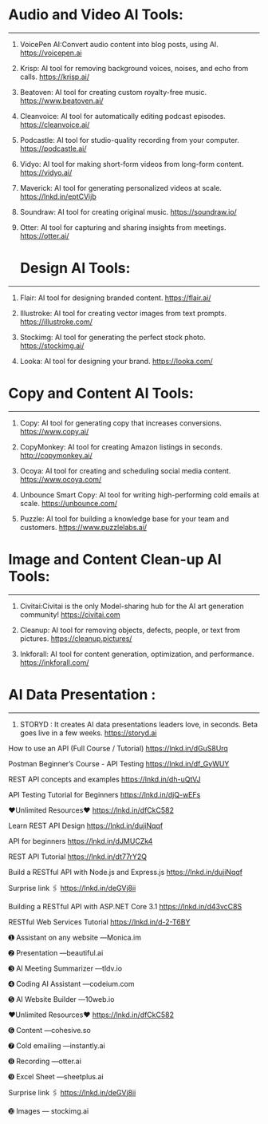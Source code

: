 # Audio and Video AI Tools:
-------------------------
1. VoicePen AI:Convert audio content into blog posts, using AI.
   https://voicepen.ai
   
2. Krisp: AI tool for removing background voices, noises, and echo from calls.
   https://krisp.ai/
   
3. Beatoven: AI tool for creating custom royalty-free music.
   https://www.beatoven.ai/
   
4. Cleanvoice: AI tool for automatically editing podcast episodes.
   https://cleanvoice.ai/
   
5. Podcastle: AI tool for studio-quality recording from your computer.
   https://podcastle.ai/
   
6. Vidyo: AI tool for making short-form videos from long-form content.
   https://vidyo.ai/
   
7. Maverick: AI tool for generating personalized videos at scale.
   https://lnkd.in/eptCVijb
   
8. Soundraw: AI tool for creating original music.
   https://soundraw.io/
   
9. Otter: AI tool for capturing and sharing insights from meetings.
   https://otter.ai/
   
   # Design AI Tools:
-------------------
1. Flair: AI tool for designing branded content.
   https://flair.ai/
   
2. Illustroke: AI tool for creating vector images from text prompts.
   https://illustroke.com/
   
3. Stockimg: AI tool for generating the perfect stock photo.
   https://stockimg.ai/
   
4. Looka: AI tool for designing your brand.
   https://looka.com/
   
# Copy and Content AI Tools:
---------------------------
1. Copy: AI tool for generating copy that increases conversions.
   https://www.copy.ai/
   
2. CopyMonkey: AI tool for creating Amazon listings in seconds.
   http://copymonkey.ai/
   
3. Ocoya: AI tool for creating and scheduling social media content.
   https://www.ocoya.com/
   
4. Unbounce Smart Copy: AI tool for writing high-performing cold emails at scale.
   https://unbounce.com/
   
5. Puzzle: AI tool for building a knowledge base for your team and customers.
   https://www.puzzlelabs.ai/
   
# Image and Content Clean-up AI Tools:
-------------------------------
1. Civitai:Civitai is the only Model-sharing hub for the AI art generation community!
   https://civitai.com
   
2. Cleanup: AI tool for removing objects, defects, people, or text from pictures.
   https://cleanup.pictures/
   
3. Inkforall: AI tool for content generation, optimization, and performance.
    https://inkforall.com/

# AI Data Presentation :
--------------------
1. STORYD : It creates AI data presentations leaders love, in seconds. Beta goes live in a few weeks.
https://storyd.ai


How to use an API (Full Course / Tutorial)
https://lnkd.in/dGuS8Urq

Postman Beginner’s Course - API Testing
https://lnkd.in/df_GyWUY

REST API concepts and examples
https://lnkd.in/dh-uQtVJ

API Testing Tutorial for Beginners
https://lnkd.in/djQ-wEFs

❤️Unlimited Resources❤️
https://lnkd.in/dfCkC582

Learn REST API Design
https://lnkd.in/dujiNqqf

API for beginners
https://lnkd.in/dJMUCZk4

REST API Tutorial
https://lnkd.in/dt77rY2Q

Build a RESTful API with Node.js and Express.js
https://lnkd.in/dujiNqqf

Surprise link 🖇️
https://lnkd.in/deGVj8ii

Building a RESTful API with ASP.NET Core 3.1
https://lnkd.in/d43vcC8S

RESTful Web Services Tutorial
https://lnkd.in/d-2-T6BY



➊ Assistant on any website
―Monica.im

➋ Presentation
―beautiful.ai

➌ AI Meeting Summarizer
―tldv.io

➍ Coding AI Assistant
―codeium.com

➎ AI Website Builder
―10web.io

❤️Unlimited Resources❤️
https://lnkd.in/dfCkC582

➏ Content
―cohesive.so

➐ Cold emailing
―instantly.ai

➑ Recording
―otter.ai

➒ Excel Sheet
―sheetplus.ai

Surprise link 🖇️
https://lnkd.in/deGVj8ii

➓ Images
― stockimg.ai
